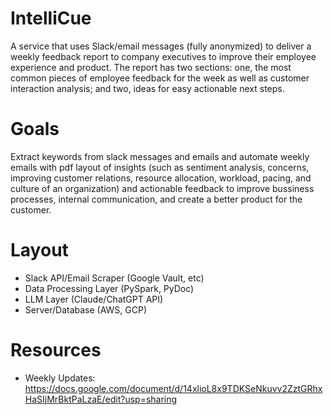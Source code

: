 # IntelliCue
A service that uses Slack/email messages (fully anonymized) to deliver a weekly feedback report to company executives to improve their employee experience and product. The report has two sections: one, the most common pieces of employee feedback for the week as well as customer interaction analysis; and two, ideas for easy actionable next steps.

# Goals
Extract keywords from slack messages and emails and automate weekly emails with pdf layout of insights (such as sentiment analysis, concerns, improving customer relations, resource allocation, workload, pacing, and culture of an organization) and actionable feedback to improve bussiness processes, internal communication, and create a better product for the customer. 

# Layout
- Slack API/Email Scraper (Google Vault, etc)
- Data Processing Layer (PySpark, PyDoc)
- LLM Layer (Claude/ChatGPT API)
- Server/Database (AWS, GCP)

# Resources
- Weekly Updates: https://docs.google.com/document/d/14xlioL8x9TDKSeNkuvv2ZztGRhxHaSIjMrBktPaLzaE/edit?usp=sharing
